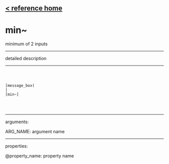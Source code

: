 [< reference home](ceammc_lib.html)
---

# min~


minimum of 2 inputs

---

detailed description
<br>


---


```



[message_box(                                 
|
[min~]


            
```

---
arguments:

ARG_NAME: argument name<br>

---
properties:

@property_name: property name<br>

